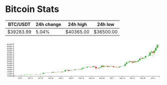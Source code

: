 # Bitcoin Stats

BTC/USDT|24h change|24h high|24h low|
|---|---|---|---|
|$39283.99|5.04%|$40365.00|$36500.00|

<img src="./chart.svg">

